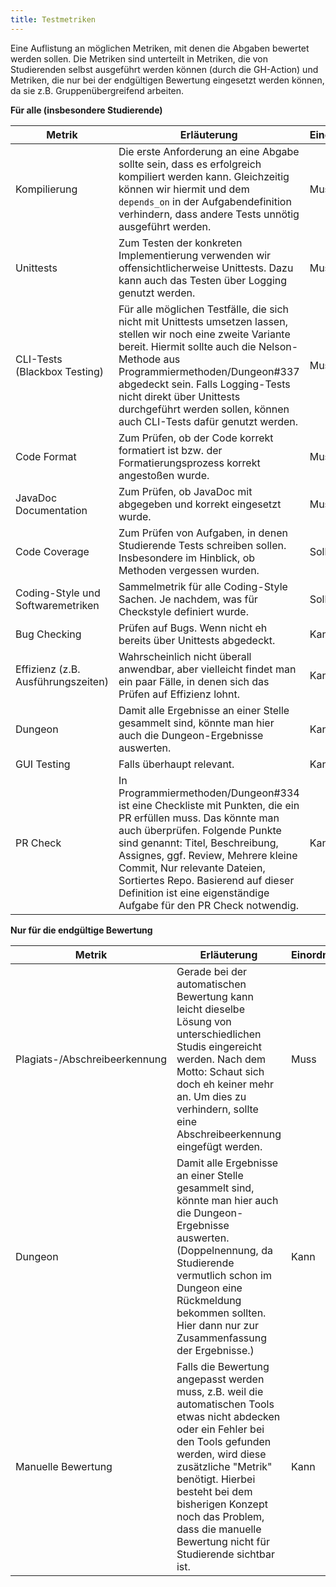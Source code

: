 ```yaml
---
title: Testmetriken
---
```


Eine Auflistung an möglichen Metriken, mit denen die Abgaben bewertet werden sollen. Die Metriken sind unterteilt in Metriken, die von Studierenden selbst ausgeführt werden können (durch die GH-Action) und Metriken, die nur bei der endgültigen Bewertung eingesetzt werden können, da sie z.B. Gruppenübergreifend arbeiten.

**Für alle (insbesondere Studierende)**

| Metrik                             | Erläuterung                                                                                                                                                                                                                                                                                                                                                       | Einordnung | Tool                                                                                        |
| ---------------------------------- | ----------------------------------------------------------------------------------------------------------------------------------------------------------------------------------------------------------------------------------------------------------------------------------------------------------------------------------------------------------------- | ---------- | ------------------------------------------------------------------------------------------- |
| Kompilierung                       | Die erste Anforderung an eine Abgabe sollte sein, dass es erfolgreich kompiliert werden kann. Gleichzeitig können wir hiermit und dem `depends_on` in der Aufgabendefinition verhindern, dass andere Tests unnötig ausgeführt werden.                                                                                                                             | Muss       | javac                                                                                       |
| Unittests                          | Zum Testen der konkreten Implementierung verwenden wir offensichtlicherweise Unittests. Dazu kann auch das Testen über Logging genutzt werden.                                                                                                                                                                                                                    | Muss       | [JUnit](https://junit.org/junit5/) / [JGrade](https://github.com/espertus/jgrade)           |
| CLI-Tests (Blackbox Testing)       | Für alle möglichen Testfälle, die sich nicht mit Unittests umsetzen lassen, stellen wir noch eine zweite Variante bereit. Hiermit sollte auch die Nelson-Methode aus Programmiermethoden/Dungeon#337 abgedeckt sein. Falls Logging-Tests nicht direkt über Unittests durchgeführt werden sollen, können auch CLI-Tests dafür genutzt werden.                      | Muss       | (noch offen) / [JGrade](https://github.com/espertus/jgrade)                                 |
| Code Format                        | Zum Prüfen, ob der Code korrekt formatiert ist bzw. der Formatierungsprozess korrekt angestoßen wurde.                                                                                                                                                                                                                                                            | Muss       | [Spotless](https://github.com/diffplug/spotless)                                            |
| JavaDoc Documentation              | Zum Prüfen, ob JavaDoc mit abgegeben und korrekt eingesetzt wurde.                                                                                                                                                                                                                                                                                                | Muss       | [Checkstyle](https://checkstyle.sourceforge.io/)                                            |
| Code Coverage                      | Zum Prüfen von Aufgaben, in denen Studierende Tests schreiben sollen. Insbesondere im Hinblick, ob Methoden vergessen wurden.                                                                                                                                                                                                                                     | Sollte     | [https://emma.sourceforge.net/intro.html](https://emma.sourceforge.net/intro.html)          |
| Coding-Style und Softwaremetriken  | Sammelmetrik für alle Coding-Style Sachen. Je nachdem, was für Checkstyle definiert wurde.                                                                                                                                                                                                                                                                        | Sollte     | [Checkstyle](https://checkstyle.sourceforge.io/) (alternativ [PMD](https://pmd.github.io/)) |
| Bug Checking                       | Prüfen auf Bugs. Wenn nicht eh bereits über Unittests abgedeckt.                                                                                                                                                                                                                                                                                                  | Kann       | [SpotBugs](https://spotbugs.github.io/)                                                     |
| Effizienz (z.B. Ausführungszeiten) | Wahrscheinlich nicht überall anwendbar, aber vielleicht findet man ein paar Fälle, in denen sich das Prüfen auf Effizienz lohnt.                                                                                                                                                                                                                                  | Kann       | (offen)                                                                                     |
| Dungeon                            | Damit alle Ergebnisse an einer Stelle gesammelt sind, könnte man hier auch die Dungeon-Ergebnisse auswerten.                                                                                                                                                                                                                                                      | Kann       | (eigene Anwendung)                                                                          |
| GUI Testing                        | Falls überhaupt relevant.                                                                                                                                                                                                                                                                                                                                         | Kann       | (offen)                                                                                     |
| PR Check                           | In Programmiermethoden/Dungeon#334 ist eine Checkliste mit Punkten, die ein PR erfüllen muss. Das könnte man auch überprüfen. Folgende Punkte sind genannt: Titel, Beschreibung, Assignes, ggf. Review, Mehrere kleine Commit, Nur relevante Dateien, Sortiertes Repo. Basierend auf dieser Definition ist eine eigenständige Aufgabe für den PR Check notwendig. | Kann       | (offen)                                                                                     |

**Nur für die endgültige Bewertung**

| Metrik                        | Erläuterung                                                                                                                                                                                                                                                                                                             | Einordnung | Tool               |
| ----------------------------- | ----------------------------------------------------------------------------------------------------------------------------------------------------------------------------------------------------------------------------------------------------------------------------------------------------------------------- | ---------- | ------------------ |
| Plagiats-/Abschreibeerkennung | Gerade bei der automatischen Bewertung kann leicht dieselbe Lösung von unterschiedlichen Studis eingereicht werden. Nach dem Motto: Schaut sich doch eh keiner mehr an. Um dies zu verhindern, sollte eine Abschreibeerkennung eingefügt werden.                                                                        | Muss       | JPlag              |
| Dungeon                       | Damit alle Ergebnisse an einer Stelle gesammelt sind, könnte man hier auch die Dungeon-Ergebnisse auswerten. (Doppelnennung, da Studierende vermutlich schon im Dungeon eine Rückmeldung bekommen sollten. Hier dann nur zur Zusammenfassung der Ergebnisse.)                                                           | Kann       | (eigene Anwendung) |
| Manuelle Bewertung            | Falls die Bewertung angepasst werden muss, z.B. weil die automatischen Tools etwas nicht abdecken oder ein Fehler bei den Tools gefunden werden, wird diese zusätzliche "Metrik" benötigt. Hierbei besteht bei dem bisherigen Konzept noch das Problem, dass die manuelle Bewertung nicht für Studierende sichtbar ist. | Kann       | (offen)            |

